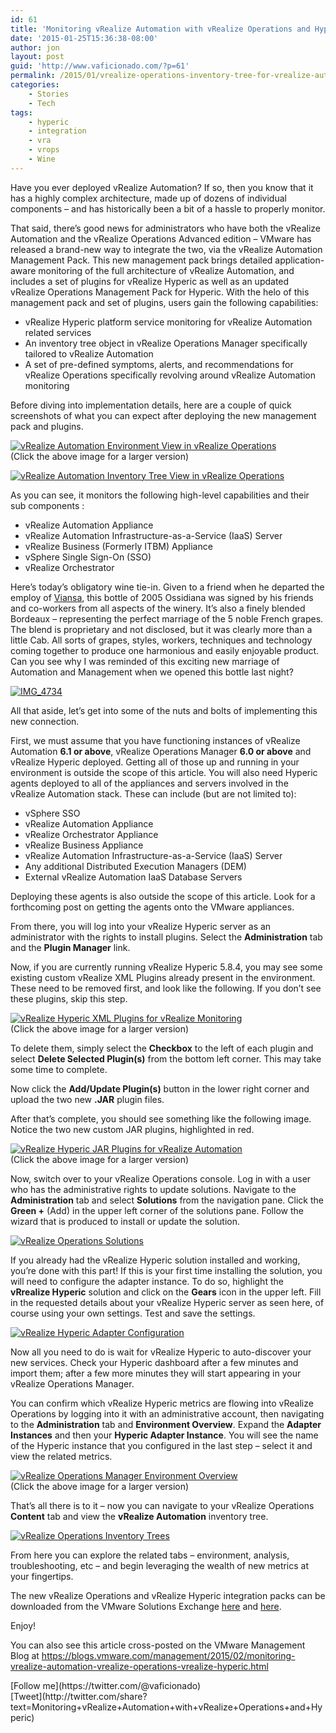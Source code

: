 ```yaml
---
id: 61
title: 'Monitoring vRealize Automation with vRealize Operations and Hyperic'
date: '2015-01-25T15:36:38-08:00'
author: jon
layout: post
guid: 'http://www.vaficionado.com/?p=61'
permalink: /2015/01/vrealize-operations-inventory-tree-for-vrealize-automation/
categories:
    - Stories
    - Tech
tags:
    - hyperic
    - integration
    - vra
    - vrops
    - Wine
---
```


Have you ever deployed vRealize Automation? If so, then you know that it has a highly complex architecture, made up of dozens of individual components – and has historically been a bit of a hassle to properly monitor.

That said, there’s good news for administrators who have both the vRealize Automation and the vRealize Operations Advanced edition – VMware has released a brand-new way to integrate the two, via the vRealize Automation Management Pack. This new management pack brings detailed application-aware monitoring of the full architecture of vRealize Automation, and includes a set of plugins for vRealize Hyperic as well as an updated vRealize Operations Management Pack for Hyperic. With the helo of this management pack and set of plugins, users gain the following capabilities:

- vRealize Hyperic platform service monitoring for vRealize Automation related services
- An inventory tree object in vRealize Operations Manager specifically tailored to vRealize Automation
- A set of pre-defined symptoms, alerts, and recommendations for vRealize Operations specifically revolving around vRealize Automation monitoring

Before diving into implementation details, here are a couple of quick screenshots of what you can expect after deploying the new management pack and plugins.

[![vRealize Automation Environment View in vRealize Operations](/vaficionado/assets/images/2015/01/vRA-vROps-EnvironmentList.png)](/vaficionado/assets/images/2015/01/vRA-vROps-EnvironmentList.png)  
(Click the above image for a larger version)

[![vRealize Automation Inventory Tree View in vRealize Operations](/vaficionado/assets/images/2015/01/vRA-Tree.png)](/vaficionado/assets/images/2015/01/vRA-Tree.png)

As you can see, it monitors the following high-level capabilities and their sub components :

- vRealize Automation Appliance
- vRealize Automation Infrastructure-as-a-Service (IaaS) Server
- vRealize Business (Formerly ITBM) Appliance
- vSphere Single Sign-On (SSO)
- vRealize Orchestrator

Here’s today’s obligatory wine tie-in. Given to a friend when he departed the employ of [Viansa](https://www.viansa.com/), this bottle of 2005 Ossidiana was signed by his friends and co-workers from all aspects of the winery. It’s also a finely blended Bordeaux – representing the perfect marriage of the 5 noble French grapes. The blend is proprietary and not disclosed, but it was clearly more than a little Cab. All sorts of grapes, styles, workers, techniques and technology coming together to produce one harmonious and easily enjoyable product. Can you see why I was reminded of this exciting new marriage of Automation and Management when we opened this bottle last night?

[![IMG_4734](/vaficionado/assets/images/2015/01/IMG_4734-517x1024.jpg)](/vaficionado/assets/images/2015/01/IMG_4734.jpg)

All that aside, let’s get into some of the nuts and bolts of implementing this new connection.

First, we must assume that you have functioning instances of vRealize Automation **6.1 or above**, vRealize Operations Manager **6.0 or above** and vRealize Hyperic deployed. Getting all of those up and running in your environment is outside the scope of this article. You will also need Hyperic agents deployed to all of the appliances and servers involved in the vRealize Automation stack. These can include (but are not limited to):

- vSphere SSO
- vRealize Automation Appliance
- vRealize Orchestrator Appliance
- vRealize Business Appliance
- vRealize Automation Infrastructure-as-a-Service (IaaS) Server
- Any additional Distributed Execution Managers (DEM)
- External vRealize Automation IaaS Database Servers

Deploying these agents is also outside the scope of this article. Look for a forthcoming post on getting the agents onto the VMware appliances.

From there, you will log into your vRealize Hyperic server as an administrator with the rights to install plugins. Select the **Administration** tab and the **Plugin Manager** link.

Now, if you are currently running vRealize Hyperic 5.8.4, you may see some existing custom vRealize XML Plugins already present in the environment. These need to be removed first, and look like the following. If you don’t see these plugins, skip this step.

[![vRealize Hyperic XML Plugins for vRealize Monitoring](/vaficionado/assets/images/2015/01/vR-XML-Hyperic-1024x169.png)](/vaficionado/assets/images/2015/01/vR-XML-Hyperic.png)  
(Click the above image for a larger version)

To delete them, simply select the **Checkbox** to the left of each plugin and select **Delete Selected Plugin(s)** from the bottom left corner. This may take some time to complete.

Now click the **Add/Update Plugin(s)** button in the lower right corner and upload the two new **.JAR** plugin files.

After that’s complete, you should see something like the following image. Notice the two new custom JAR plugins, highlighted in red.

[![vRealize Hyperic JAR Plugins for vRealize Automation](/vaficionado/assets/images/2015/01/HQPlugins-1024x522.png)](/vaficionado/assets/images/2015/01/HQPlugins.png)  
(Click the above image for a larger version)

Now, switch over to your vRealize Operations console. Log in with a user who has the administrative rights to update solutions. Navigate to the **Administration** tab and select **Solutions** from the navigation pane. Click the **Green +** (Add) in the upper left corner of the solutions pane. Follow the wizard that is produced to install or update the solution.

[![vRealize Operations Solutions](/vaficionado/assets/images/2015/01/vROps-Solutions.png)](/vaficionado/assets/images/2015/01/vROps-Solutions.png)

If you already had the vRealize Hyperic solution installed and working, you’re done with this part! If this is your first time installing the solution, you will need to configure the adapter instance. To do so, highlight the **vRrealize Hyperic** solution and click on the **Gears** icon in the upper left. Fill in the requested details about your vRealize Hyperic server as seen here, of course using your own settings. Test and save the settings.

[![vRealize Hyperic Adapter Configuration](/vaficionado/assets/images/2015/01/HypericConfig.png)](/vaficionado/assets/images/2015/01/HypericConfig.png)

Now all you need to do is wait for vRealize Hyperic to auto-discover your new services. Check your Hyperic dashboard after a few minutes and import them; after a few more minutes they will start appearing in your vRealize Operations Manager.

You can confirm which vRealize Hyperic metrics are flowing into vRealize Operations by logging into it with an administrative account, then navigating to the **Administration** tab and **Environment Overview**. Expand the **Adapter Instances** and then your **Hyperic Adapter Instance**. You will see the name of the Hyperic instance that you configured in the last step – select it and view the related metrics.

[![vRealize Operations Manager Environment Overview](/vaficionado/assets/images/2015/01/EnvironmentOverview-1024x535.png)](/vaficionado/assets/images/2015/01/EnvironmentOverview.png)  
(Click the above image for a larger version)

That’s all there is to it – now you can navigate to your vRealize Operations **Content** tab and view the **vRealize Automation** inventory tree.

[![vRealize Operations Inventory Trees](/vaficionado/assets/images/2015/01/InventoryTrees.png)](/vaficionado/assets/images/2015/01/InventoryTrees.png)

From here you can explore the related tabs – environment, analysis, troubleshooting, etc – and begin leveraging the wealth of new metrics at your fingertips.

The new vRealize Operations and vRealize Hyperic integration packs can be downloaded from the VMware Solutions Exchange [here](https://solutionexchange.vmware.com/store/products/vmware-vrealize-operations-management-pack-for-vmware-vrealize-automation) and [here](https://solutionexchange.vmware.com/store/products/management-pack-for-vrealize-hyperic#.VNTbk3aM67Q).

Enjoy!

You can also see this article cross-posted on the VMware Management Blog at https://blogs.vmware.com/management/2015/02/monitoring-vrealize-automation-vrealize-operations-vrealize-hyperic.html

<div class="twttr_buttons"><div class="twttr_followme"> [Follow me](https://twitter.com/@vaficionado) </div></div><div class="twttr_buttons"><div class="twttr_twitter"> [Tweet](http://twitter.com/share?text=Monitoring+vRealize+Automation+with+vRealize+Operations+and+Hyperic)</div></div>